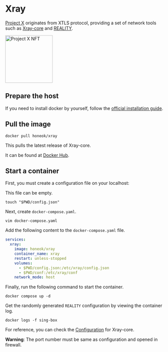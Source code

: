 # Xray

[Project X][1] originates from XTLS protocol, providing a set of network tools such as [Xray-core][2] and [REALITY][3].

<img src="https://raw2.seadn.io/ethereum/0x5ee362866001613093361eb8569d59c4141b76d1/7fa9ce900fb39b44226348db330e32/8b7fa9ce900fb39b44226348db330e32.svg" alt="Project X NFT" width="150"/>

## Prepare the host

If you need to install docker by yourself, follow the [official installation guide][4].

## Pull the image

```shell
docker pull honeok/xray
```

This pulls the latest release of Xray-core.

It can be found at [Docker Hub][5].

## Start a container

First, you must create a configuration file on your localhost:

This file can be empty.

```shell
touch "$PWD/config.json"
```

Next, create `docker-compose.yaml`.

```shell
vim docker-compose.yaml
```

Add the following content to the `docker-compose.yaml`  file.

```yaml
services:
  xray:
    image: honeok/xray
    container_name: xray
    restart: unless-stopped
    volumes:
      - $PWD/config.json:/etc/xray/config.json
      - $PWD/conf:/etc/xray/conf
    network_mode: host
```

Finally, run the following command to start the container.

```shell
docker compose up -d
```

Get the randomly generated `REALITY` configuration by viewing the container log.

```shell
docker logs -f sing-box
```

For reference, you can check the [Configuration][6] for Xray-core.

**Warning**: The port number must be same as configuration and opened in firewall.

[1]: https://github.com/XTLS
[2]: https://github.com/XTLS/Xray-core
[3]: https://github.com/XTLS/REALITY
[4]: https://docs.docker.com/install
[5]: https://hub.docker.com/r/honeok/xray
[6]: https://xtls.github.io